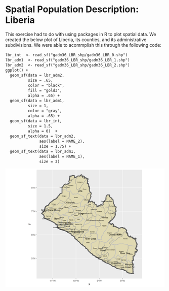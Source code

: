 # Spatial Population Description: Liberia

This exercise had to do with using packages in R to plot spatial data. We created the below plot of Liberia, its counties, and its administrative subdivisions. We were able to acommplish this through the following code:
```
lbr_int  <- read_sf("gadm36_LBR_shp/gadm36_LBR_0.shp")
lbr_adm1  <- read_sf("gadm36_LBR_shp/gadm36_LBR_1.shp")
lbr_adm2  <- read_sf("gadm36_LBR_shp/gadm36_LBR_2.shp")
ggplot() +
  geom_sf(data = lbr_adm2,
          size = .65,
          color = "black",
          fill = "gold3",
          alpha = .65) +
  geom_sf(data = lbr_adm1,
          size = 1,
          color = "gray",
          alpha = .65) +
  geom_sf(data = lbr_int,
          size = 1.5,
          alpha = 0)  +
  geom_sf_text(data = lbr_adm2,
               aes(label = NAME_2),
               size = 1.75) +
  geom_sf_text(data = lbr_adm1,
               aes(label = NAME_1),
               size = 3)
  ```
 ![](liberia.png)
